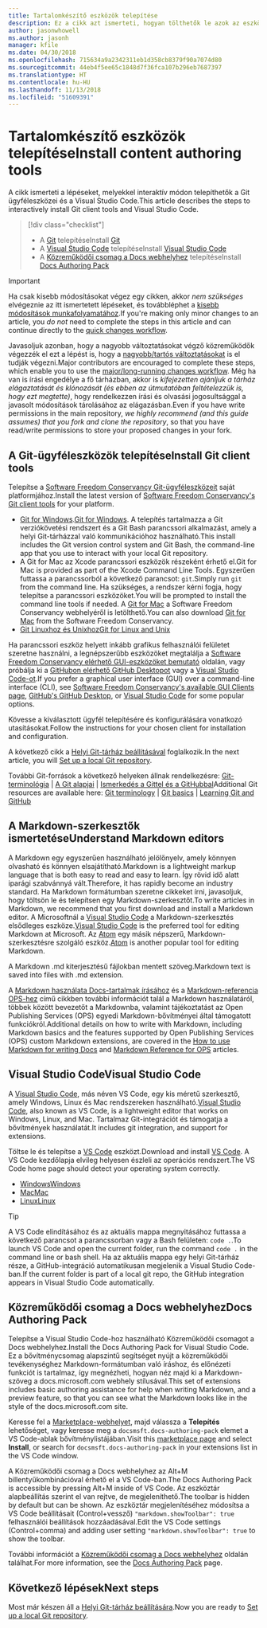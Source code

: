 ```yaml
---
title: Tartalomkészítő eszközök telepítése
description: Ez a cikk azt ismerteti, hogyan tölthetők le azok az eszközök, amelyek a Git használatához és a Markdown-fájlok szerkesztéséhez szükségesek.
author: jasonwhowell
ms.author: jasonh
manager: kfile
ms.date: 04/30/2018
ms.openlocfilehash: 715634a9a2342311eb1d358cb8379f90a7074d80
ms.sourcegitcommit: 44eb4f5ee65c1848d7f36fca107b296eb7687397
ms.translationtype: HT
ms.contentlocale: hu-HU
ms.lasthandoff: 11/13/2018
ms.locfileid: "51609391"
---
```

# <a name="install-content-authoring-tools"></a><span data-ttu-id="b8981-103">Tartalomkészítő eszközök telepítése</span><span class="sxs-lookup"><span data-stu-id="b8981-103">Install content authoring tools</span></span>

<span data-ttu-id="b8981-104">A cikk ismerteti a lépéseket, melyekkel interaktív módon telepíthetők a Git ügyféleszközei és a Visual Studio Code.</span><span class="sxs-lookup"><span data-stu-id="b8981-104">This article describes the steps to interactively install Git client tools and Visual Studio Code.</span></span>
> [!div class="checklist"]
> * <span data-ttu-id="b8981-105">A [Git](https://git-scm.com/) telepítése</span><span class="sxs-lookup"><span data-stu-id="b8981-105">Install [Git](https://git-scm.com/)</span></span>
> * <span data-ttu-id="b8981-106">A [Visual Studio Code](https://code.visualstudio.com/) telepítése</span><span class="sxs-lookup"><span data-stu-id="b8981-106">Install [Visual Studio Code](https://code.visualstudio.com/)</span></span>
> * <span data-ttu-id="b8981-107">A [Közreműködői csomag a Docs webhelyhez](https://marketplace.visualstudio.com/items?itemName=docsmsft.docs-authoring-pack) telepítése</span><span class="sxs-lookup"><span data-stu-id="b8981-107">Install [Docs Authoring Pack](https://marketplace.visualstudio.com/items?itemName=docsmsft.docs-authoring-pack)</span></span>

>[!IMPORTANT]
> <span data-ttu-id="b8981-108">Ha csak kisebb módosításokat végez egy cikken, akkor *nem szükséges* elvégeznie az itt ismertetett lépéseket, és továbbléphet a [kisebb módosítások munkafolyamatához](index.md#quick-edits-to-existing-documents).</span><span class="sxs-lookup"><span data-stu-id="b8981-108">If you're making only minor changes to an article, you *do not* need to complete the steps in this article and can continue directly to the [quick changes workflow](index.md#quick-edits-to-existing-documents).</span></span>
>
> <span data-ttu-id="b8981-109">Javasoljuk azonban, hogy a nagyobb változtatásokat végző közreműködők végezzék el ezt a lépést is, hogy a [nagyobb/tartós változtatásokat](how-to-write-workflows-major.md) is el tudják végezni.</span><span class="sxs-lookup"><span data-stu-id="b8981-109">Major contributors are encouraged to complete these steps, which enable you to use the [major/long-running changes workflow](how-to-write-workflows-major.md).</span></span> <span data-ttu-id="b8981-110">Még ha van is írási engedélye a fő tárházban, akkor is *kifejezetten ajánljuk a tárház elágaztatását és klónozását (és ebben az útmutatóban feltételezzük is, hogy ezt megtette)*, hogy rendelkezzen írási és olvasási jogosultsággal a javasolt módosítások tárolásához az elágazásban.</span><span class="sxs-lookup"><span data-stu-id="b8981-110">Even if you have write permissions in the main repository, *we highly recommend (and this guide assumes) that you fork and clone the repository*, so that you have read/write permissions to store your proposed changes in your fork.</span></span>

## <a name="install-git-client-tools"></a><span data-ttu-id="b8981-111">A Git-ügyféleszközök telepítése</span><span class="sxs-lookup"><span data-stu-id="b8981-111">Install Git client tools</span></span> 

 <span data-ttu-id="b8981-112">Telepítse a [Software Freedom Conservancy Git-ügyféleszközeit](https://git-scm.com/download/) saját platformjához.</span><span class="sxs-lookup"><span data-stu-id="b8981-112">Install the latest version of [Software Freedom Conservancy's Git client tools](https://git-scm.com/download/) for your platform.</span></span> 

* <span data-ttu-id="b8981-113">[Git for Windows](https://git-scm.com/download/win).</span><span class="sxs-lookup"><span data-stu-id="b8981-113">[Git for Windows](https://git-scm.com/download/win).</span></span> <span data-ttu-id="b8981-114">A telepítés tartalmazza a Git verziókövetési rendszert és a Git Bash parancssori alkalmazást, amely a helyi Git-tárházzal való kommunikációhoz használható.</span><span class="sxs-lookup"><span data-stu-id="b8981-114">This install includes the Git version control system and Git Bash, the command-line app that you use to interact with your local Git repository.</span></span>
* <span data-ttu-id="b8981-115">A Git for Mac az Xcode parancssori eszközök részeként érhető el.</span><span class="sxs-lookup"><span data-stu-id="b8981-115">Git for Mac is provided as part of the Xcode Command Line Tools.</span></span> <span data-ttu-id="b8981-116">Egyszerűen futtassa a parancssorból a következő parancsot: `git`.</span><span class="sxs-lookup"><span data-stu-id="b8981-116">Simply run `git` from the command line.</span></span> <span data-ttu-id="b8981-117">Ha szükséges, a rendszer kérni fogja, hogy telepítse a parancssori eszközöket.</span><span class="sxs-lookup"><span data-stu-id="b8981-117">You will be prompted to install the command line tools if needed.</span></span> <span data-ttu-id="b8981-118">A [Git for Mac](https://git-scm.com/download/mac) a Software Freedom Conservancy webhelyéről is letölthető.</span><span class="sxs-lookup"><span data-stu-id="b8981-118">You can also download [Git for Mac](https://git-scm.com/download/mac) from the Software Freedom Conservancy.</span></span>
* [<span data-ttu-id="b8981-119">Git Linuxhoz és Unixhoz</span><span class="sxs-lookup"><span data-stu-id="b8981-119">Git for Linux and Unix</span></span>](https://git-scm.com/download/linux)

<span data-ttu-id="b8981-120">Ha parancssori eszköz helyett inkább grafikus felhasználói felületet szeretne használni, a legnépszerűbb eszközöket megtalálja a [Software Freedom Conservancy elérhető GUI-eszközöket bemutató](https://git-scm.com/downloads/guis) oldalán, vagy próbálja ki a [GitHubon elérhető GitHub Desktopot](https://desktop.github.com/) vagy a [Visual Studio Code-ot](https://www.visualstudio.com/products/code-vs.aspx).</span><span class="sxs-lookup"><span data-stu-id="b8981-120">If you prefer a graphical user interface (GUI) over a command-line interface (CLI), see [Software Freedom Conservancy's available GUI Clients page](https://git-scm.com/downloads/guis), [GitHub's GitHub Desktop](https://desktop.github.com/), or [Visual Studio Code](https://www.visualstudio.com/products/code-vs.aspx) for some popular options.</span></span>

<span data-ttu-id="b8981-121">Kövesse a kiválasztott ügyfél telepítésére és konfigurálására vonatkozó utasításokat.</span><span class="sxs-lookup"><span data-stu-id="b8981-121">Follow the instructions for your chosen client for installation and configuration.</span></span>

<span data-ttu-id="b8981-122">A következő cikk a [Helyi Git-tárház beállításával](get-started-setup-local.md) foglalkozik.</span><span class="sxs-lookup"><span data-stu-id="b8981-122">In the next article, you will [Set up a local Git repository](get-started-setup-local.md).</span></span>

   <span data-ttu-id="b8981-123">További Git-források a következő helyeken állnak rendelkezésre: [Git-terminológia](https://help.github.com/articles/github-glossary) | [A Git alapjai](https://git-scm.com/book/en/v2/Getting-Started-Git-Basics) | [Ismerkedés a Gittel és a GitHubbal](https://help.github.com/articles/good-resources-for-learning-git-and-github/)</span><span class="sxs-lookup"><span data-stu-id="b8981-123">Additional Git resources are available here: [Git terminology](https://help.github.com/articles/github-glossary) | [Git basics](https://git-scm.com/book/en/v2/Getting-Started-Git-Basics) | [Learning Git and GitHub](https://help.github.com/articles/good-resources-for-learning-git-and-github/)</span></span>

## <a name="understand-markdown-editors"></a><span data-ttu-id="b8981-124">A Markdown-szerkesztők ismertetése</span><span class="sxs-lookup"><span data-stu-id="b8981-124">Understand Markdown editors</span></span>

<span data-ttu-id="b8981-125">A Markdown egy egyszerűen használható jelölőnyelv, amely könnyen olvasható és könnyen elsajátítható.</span><span class="sxs-lookup"><span data-stu-id="b8981-125">Markdown is a lightweight markup language that is both easy to read and easy to learn.</span></span> <span data-ttu-id="b8981-126">Így rövid idő alatt iparági szabvánnyá vált.</span><span class="sxs-lookup"><span data-stu-id="b8981-126">Therefore, it has rapidly become an industry standard.</span></span> <span data-ttu-id="b8981-127">Ha Markdown formátumban szeretne cikkeket írni, javasoljuk, hogy töltsön le és telepítsen egy Markdown-szerkesztőt.</span><span class="sxs-lookup"><span data-stu-id="b8981-127">To write articles in Markdown, we recommend that you first download and install a Markdown editor.</span></span>  <span data-ttu-id="b8981-128">A Microsoftnál a [Visual Studio Code](https://code.visualstudio.com/) a Markdown-szerkesztés elsődleges eszköze.</span><span class="sxs-lookup"><span data-stu-id="b8981-128">[Visual Studio Code](https://code.visualstudio.com/) is the preferred tool for editing Markdown at Microsoft.</span></span> <span data-ttu-id="b8981-129">Az [Atom](https://atom.io) egy másik népszerű, Markdown-szerkesztésre szolgáló eszköz.</span><span class="sxs-lookup"><span data-stu-id="b8981-129">[Atom](https://atom.io) is another popular tool for editing Markdown.</span></span>

<span data-ttu-id="b8981-130">A Markdown .md kiterjesztésű fájlokban mentett szöveg.</span><span class="sxs-lookup"><span data-stu-id="b8981-130">Markdown text is saved into files with .md extension.</span></span>

<span data-ttu-id="b8981-131">A [Markdown használata Docs-tartalmak írásához](how-to-write-use-markdown.md) és a [Markdown-referencia OPS-hez](markdown-reference.md) című cikkben további információt talál a Markdown használatáról, többek között bevezetőt a Markdownba, valamint tájékoztatást az Open Publishing Services (OPS) egyedi Markdown-bővítményei által támogatott funkciókról.</span><span class="sxs-lookup"><span data-stu-id="b8981-131">Additional details on how to write with Markdown, including Markdown basics and the features supported by Open Publishing Services (OPS) custom Markdown extensions, are covered in the [How to use Markdown for writing Docs](how-to-write-use-markdown.md) and [Markdown Reference for OPS](markdown-reference.md) articles.</span></span>

## <a name="visual-studio-code"></a><span data-ttu-id="b8981-132">Visual Studio Code</span><span class="sxs-lookup"><span data-stu-id="b8981-132">Visual Studio Code</span></span>

<span data-ttu-id="b8981-133">A [Visual Studio Code](https://code.visualstudio.com/), más néven VS Code, egy kis méretű szerkesztő, amely Windows, Linux és Mac rendszereken használható.</span><span class="sxs-lookup"><span data-stu-id="b8981-133">[Visual Studio Code](https://code.visualstudio.com/), also known as VS Code, is a lightweight editor that works on Windows, Linux, and Mac.</span></span> <span data-ttu-id="b8981-134">Tartalmaz Git-integrációt és támogatja a bővítmények használatát.</span><span class="sxs-lookup"><span data-stu-id="b8981-134">It includes git integration, and support for extensions.</span></span>

<span data-ttu-id="b8981-135">Töltse le és telepítse a [VS Code](https://code.visualstudio.com/) eszközt.</span><span class="sxs-lookup"><span data-stu-id="b8981-135">Download and install [VS Code](https://code.visualstudio.com/).</span></span> <span data-ttu-id="b8981-136">A VS Code kezdőlapja elvileg helyesen észleli az operációs rendszert.</span><span class="sxs-lookup"><span data-stu-id="b8981-136">The VS Code home page should detect your operating system correctly.</span></span>

- [<span data-ttu-id="b8981-137">Windows</span><span class="sxs-lookup"><span data-stu-id="b8981-137">Windows</span></span>](https://code.visualstudio.com/docs/setup/windows)
- [<span data-ttu-id="b8981-138">Mac</span><span class="sxs-lookup"><span data-stu-id="b8981-138">Mac</span></span>](https://code.visualstudio.com/docs/setup/mac)
- [<span data-ttu-id="b8981-139">Linux</span><span class="sxs-lookup"><span data-stu-id="b8981-139">Linux</span></span>](https://code.visualstudio.com/docs/setup/linux)

> [!TIP]
> <span data-ttu-id="b8981-140">A VS Code elindításához és az aktuális mappa megnyitásához futtassa a következő parancsot a parancssorban vagy a Bash felületen: `code .`.</span><span class="sxs-lookup"><span data-stu-id="b8981-140">To launch VS Code and open the current folder, run the command `code .` in the command line or bash shell.</span></span> <span data-ttu-id="b8981-141">Ha az aktuális mappa egy helyi Git-tárház része, a GitHub-integráció automatikusan megjelenik a Visual Studio Code-ban.</span><span class="sxs-lookup"><span data-stu-id="b8981-141">If the current folder is part of a local git repo, the GitHub integration appears in Visual Studio Code automatically.</span></span>

## <a name="docs-authoring-pack"></a><span data-ttu-id="b8981-142">Közreműködői csomag a Docs webhelyhez</span><span class="sxs-lookup"><span data-stu-id="b8981-142">Docs Authoring Pack</span></span>
<span data-ttu-id="b8981-143">Telepítse a Visual Studio Code-hoz használható Közreműködői csomagot a Docs webhelyhez.</span><span class="sxs-lookup"><span data-stu-id="b8981-143">Install the Docs Authoring Pack for Visual Studio Code.</span></span> <span data-ttu-id="b8981-144">Ez a bővítménycsomag alapszintű segítséget nyújt a közreműködői tevékenységhez Markdown-formátumban való íráshoz, és előnézeti funkciót is tartalmaz, így megnézheti, hogyan néz majd ki a Markdown-szöveg a docs.microsoft.com webhely stílusával.</span><span class="sxs-lookup"><span data-stu-id="b8981-144">This set of extensions includes basic authoring assistance for help when writing Markdown, and a preview feature, so that you can see what the Markdown looks like in the style of the docs.microsoft.com site.</span></span>

   <span data-ttu-id="b8981-145">Keresse fel a [Marketplace-webhelyet](https://marketplace.visualstudio.com/items?itemName=docsmsft.docs-authoring-pack), majd válassza a **Telepítés** lehetőséget, vagy keresse meg a `docsmsft.docs-authoring-pack` elemet a VS Code-ablak bővítménylistájában.</span><span class="sxs-lookup"><span data-stu-id="b8981-145">Visit this [marketplace page](https://marketplace.visualstudio.com/items?itemName=docsmsft.docs-authoring-pack) and select **Install**, or search for `docsmsft.docs-authoring-pack` in your extensions list in the VS Code window.</span></span> 

   <span data-ttu-id="b8981-146">A Közreműködői csomag a Docs webhelyhez az Alt+M billentyűkombinációval érhető el a VS Code-ban.</span><span class="sxs-lookup"><span data-stu-id="b8981-146">The Docs Authoring Pack is accessible by pressing Alt+M inside of VS Code.</span></span> <span data-ttu-id="b8981-147">Az eszköztár alapbeállítás szerint el van rejtve, de megjeleníthető.</span><span class="sxs-lookup"><span data-stu-id="b8981-147">The toolbar is hidden by default but can be shown.</span></span> <span data-ttu-id="b8981-148">Az eszköztár megjelenítéséhez módosítsa a VS Code beállításait (Control+vessző) `"markdown.showToolbar": true` felhasználói beállítások hozzáadásával.</span><span class="sxs-lookup"><span data-stu-id="b8981-148">Edit the VS Code settings (Control+comma) and adding user setting `"markdown.showToolbar": true` to show the toolbar.</span></span>

   <span data-ttu-id="b8981-149">További információt a [Közreműködői csomag a Docs webhelyhez](how-to-write-docs-auth-pack.md) oldalán találhat.</span><span class="sxs-lookup"><span data-stu-id="b8981-149">For more information, see the [Docs Authoring Pack](how-to-write-docs-auth-pack.md) page.</span></span>


## <a name="next-steps"></a><span data-ttu-id="b8981-150">Következő lépések</span><span class="sxs-lookup"><span data-stu-id="b8981-150">Next steps</span></span>

<span data-ttu-id="b8981-151">Most már készen áll a [Helyi Git-tárház beállítására](get-started-setup-local.md).</span><span class="sxs-lookup"><span data-stu-id="b8981-151">Now you are ready to [Set up a local Git repository](get-started-setup-local.md).</span></span>
